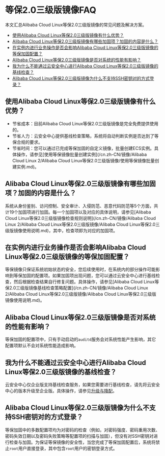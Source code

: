 # 等保2.0三级版镜像FAQ

本文汇总Alibaba Cloud Linux等保2.0三级版镜像的常见问题及解决方案。

-   [使用Alibaba Cloud Linux等保2.0三级版镜像有什么优势？](#section_fee_2hq_37p)
-   [Alibaba Cloud Linux等保2.0三级版镜像有哪些加固项？加固的内容是什么？](#section_3r8_dqj_9d3)
-   [在实例内进行业务操作是否会影响Alibaba Cloud Linux等保2.0三级版镜像的等保加固配置？](#section_sgq_buv_2yf)
-   [Alibaba Cloud Linux等保2.0三级版镜像是否对系统的性能有影响？](#section_7w6_nwd_6w4)
-   [我为什么不能通过云安全中心进行Alibaba Cloud Linux等保2.0三级版镜像的基线检查？](#section_iga_afq_lpt)
-   [Alibaba Cloud Linux等保2.0三级版镜像为什么不支持SSH密钥对的方式登录？](#section_169_wbt_783)

## 使用Alibaba Cloud Linux等保2.0三级版镜像有什么优势？

-   节省成本：目前Alibaba Cloud Linux等保2.0三级版镜像是完全免费提供使用的。
-   节省人力：云安全中心提供基线检查策略，系统将自动判断实例是否达到了等保合规的要求。
-   节省时间：您可以通过已完成等保加固的自定义镜像，批量创建ECS实例。具体操作，请参见[使用等保镜像批量创建实例](/cn.zh-CN/镜像/Alibaba Cloud Linux 2/Alibaba Cloud Linux等保2.0三级版镜像/使用等保镜像批量创建实例.md)。

## Alibaba Cloud Linux等保2.0三级版镜像有哪些加固项？加固的内容是什么？

系统从身份鉴别、访问控制、安全审计、入侵防范、恶意代码防范等5个方面，共计19个加固项进行加固。每一个加固项以及对应的具体说明，请参见[Alibaba Cloud Linux等保2.0三级版镜像检查规则说明](/cn.zh-CN/镜像/Alibaba Cloud Linux 2/Alibaba Cloud Linux等保2.0三级版镜像/Alibaba Cloud Linux等保2.0三级版镜像使用说明.md)，其中，检查项即为对应的加固项。

## 在实例内进行业务操作是否会影响Alibaba Cloud Linux等保2.0三级版镜像的等保加固配置？

等保镜像只保证系统初始状态的安全，您后续使用时，在系统内的部分操作可能影响到等保加固的配置项。如果加固项出现问题，您可以通过云安全中心进行基线检查，然后根据检查结果自行修复问题。具体操作，请参见[Alibaba Cloud Linux等保2.0三级版镜像基线检查策略配置](/cn.zh-CN/镜像/Alibaba Cloud Linux 2/Alibaba Cloud Linux等保2.0三级版镜像/Alibaba Cloud Linux等保2.0三级版镜像使用说明.md)。

## Alibaba Cloud Linux等保2.0三级版镜像是否对系统的性能有影响？

等保加固的配置项中，只有手动启动的`auditd`服务会对系统性能产生影响，其它配置项默认不会对系统性能造成影响。

## 我为什么不能通过云安全中心进行Alibaba Cloud Linux等保2.0三级版镜像的基线检查？

云安全中心仅企业版支持基线检查服务，如果您需要进行基线检查，请先将云安全中心的版本升级至企业版。具体操作，请参见[升级与降配](/cn.zh-CN/计费与开通服务/升级与降配.md)。

## Alibaba Cloud Linux等保2.0三级版镜像为什么不支持SSH密钥对的方式登录？

等保加固中的多数配置项均为对密码的检查（例如，对密码强度、密码重用次数、密码失效日期以及密码失败策略等配置项的扫描与加固），但没有对SSH密钥对进行检查与加固。为保证等保镜像的安全性，当您完成了等保加固配置后，系统将禁止`root`用户直接登录，其中包含`root`用户的密钥登录方式。

